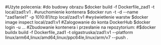
#Użyte polecenia: 
#do budowy obrazu $docker build -f Dockerfile_zad1 -t local/zad1:v1 .
#uruchomienie kontenera $docker run -t -d --name "zad1anie1" -p 1010:81/tcp local/zad1:v1
#wyświetlenie warstw $docker image inspect local/zad1:v1
#Zalogowanie do konta DockerHub $docker login -u ...
#Zbudowanie kontenera i przesłanie na repozytorium:
#$docker buildx build -f Dockerfile_zad1 -t olgastruska/zad1:v1 --platform linux/arm64,linux/amd64,linux/ppc64le,linux/arm/v7 --push .
